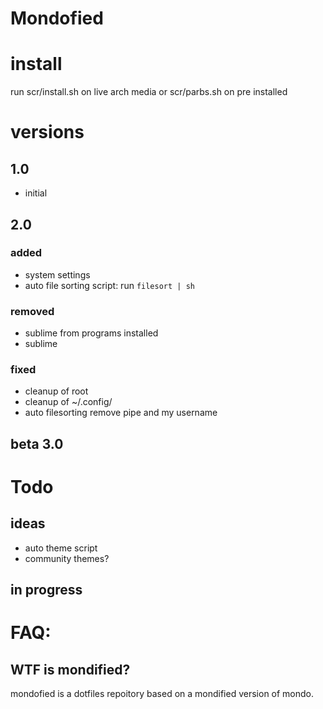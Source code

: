 # Mondofied


# install
run scr/install.sh on live arch media or scr/parbs.sh on pre installed

# versions

## 1.0
 - initial

## 2.0

### added
 - system settings
 - auto file sorting script: run `filesort | sh`

### removed
 - sublime from programs installed
 - sublime

### fixed
 - cleanup of root
 - cleanup of ~/.config/
 - auto filesorting remove pipe and my username

## beta 3.0



# Todo

## ideas
 - auto theme script
 - community themes?

## in progress

# FAQ:
## WTF is mondified?
mondofied is a dotfiles repoitory based on a mondified version of mondo.

